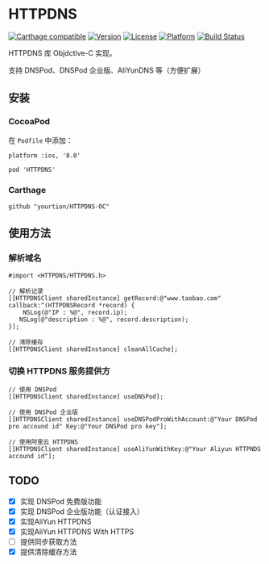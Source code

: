# HTTPDNS

[![Carthage compatible](https://img.shields.io/badge/Carthage-compatible-4BC51D.svg?style=flat)](https://github.com/Carthage/Carthage)
[![Version](https://img.shields.io/cocoapods/v/HTTPDNS.svg?style=flat)](http://cocoapods.org/pods/HTTPDNS)
[![License](https://img.shields.io/cocoapods/l/HTTPDNS.svg?style=flat)](http://cocoapods.org/pods/HTTPDNS)
[![Platform](https://img.shields.io/cocoapods/p/HTTPDNS.svg?style=flat)](http://cocoapods.org/pods/HTTPDNS)
[![Build Status](https://travis-ci.org/yourtion/HTTPDNS-OC.svg?branch=master)](https://travis-ci.org/yourtion/HTTPDNS-OC)

HTTPDNS 库 Objdctive-C 实现。

支持 DNSPod、DNSPod 企业版、AliYunDNS 等（方便扩展）

## 安装

### CocoaPod

在 `Podfile` 中添加：

```
platform :ios, '8.0'

pod 'HTTPDNS'
```

### Carthage

```
github "yourtion/HTTPDNS-OC"
```

## 使用方法

### 解析域名

```objc
#import <HTTPDNS/HTTPDNS.h>

// 解析记录
[[HTTPDNSClient sharedInstance] getRecord:@"www.taobao.com" callback:^(HTTPDNSRecord *record) {
	NSLog(@"IP : %@", record.ip);
   NSLog(@"description : %@", record.description);
}];

// 清除缓存
[[HTTPDNSClient sharedInstance] cleanAllCache];
```

### 切换 HTTPDNS 服务提供方

```objc
// 使用 DNSPod
[[HTTPDNSClient sharedInstance] useDNSPod];

// 使用 DNSPod 企业版
[[HTTPDNSClient sharedInstance] useDNSPodProWithAccount:@"Your DNSPod pro accound id" Key:@"Your DNSPod pro key"];

// 使用阿里云 HTTPDNS
[[HTTPDNSClient sharedInstance] useAliYunWithKey:@"Your Aliyun HTTPNDS accound id"];
```

## TODO

- [x] 实现 DNSPod 免费版功能
- [x] 实现 DNSPod 企业版功能（认证接入）
- [x] 实现AliYun HTTPDNS
- [x] 实现AliYun HTTPDNS With HTTPS
- [ ] 提供同步获取方法
- [x] 提供清除缓存方法

